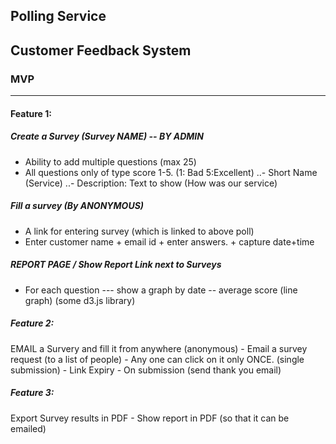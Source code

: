 ## Polling Service

## Customer Feedback System

### MVP
-------------------

#### Feature 1:
 ##### Create a Survey (Survey NAME) -- BY ADMIN

 - Ability to add multiple questions (max 25)
 - All questions only of type score 1-5. (1: Bad   5:Excellent)
 ..- Short Name (Service)
 ..- Description: Text to show (How was our service)
  
##### Fill a survey (By ANONYMOUS)
  - A link for entering survey (which is linked to above poll)
  - Enter customer name + email id + enter answers. + capture date+time


 ##### REPORT PAGE / Show Report Link next to Surveys
  - For each question --- show a graph by date -- average score (line graph)
     (some d3.js library)

##### Feature 2:

 EMAIL a Survery and fill it from anywhere (anonymous)
	- Email a survey request (to a list of people)
	- Any one can click on it only ONCE. (single submission)
	- Link Expiry
	- On submission (send thank you email)


##### Feature 3:

 Export Survey results in PDF
    - Show report in PDF (so that it can be emailed)




